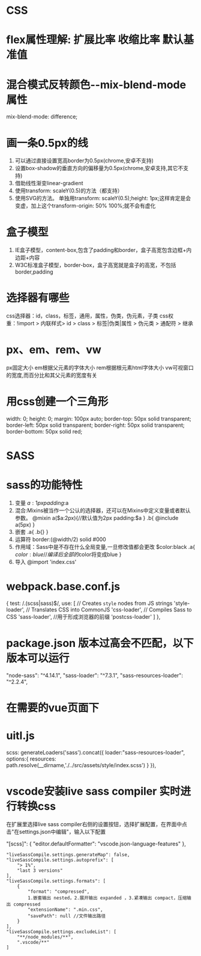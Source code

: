 # CSS

# flex属性理解: 扩展比率 收缩比率 默认基准值

# 混合模式反转颜色--mix-blend-mode属性
mix-blend-mode: difference;

# 画一条0.5px的线
1. 可以通过直接设置宽高border为0.5px(chrome,安卓不支持)
2. 设置box-shadow的垂直方向的偏移量为0.5px(chrome,安卓支持,其它不支持)
3. 借助线性渐变linear-gradient
4. 使用transform: scaleY(0.5)的方法（都支持）
5. 使用SVG的方法。
单独用transform: scaleY(0.5);height: 1px;这样肯定是会变虚，加上这个transform-origin: 50% 100%;就不会有虚化

# 盒子模型
1. IE盒子模型，content-box,包含了padding和border，盒子高宽包含边框+内边距+内容
2. W3C标准盒子模型，border-box，盒子高宽就是盒子的高宽，不包括border,padding

# 选择器有哪些
css选择器：id，class，标签，通用，属性，伪类，伪元素，子类
css权重：!import > 内联样式> id > class > 标签|伪类|属性 > 伪元类 > 通配符 > 继承

# px、em、rem、vw
px固定大小
em根据父元素的字体大小
rem根据根元素html字体大小
vw可视窗口的宽度,而百分比和其父元素的宽度有关

# 用css创建一个三角形
   width: 0;
    height: 0;
    margin: 100px auto;
    border-top: 50px solid transparent;
    border-left: 50px solid transparent;
    border-right: 50px solid transparent;
    border-bottom: 50px solid red;

# SASS

# sass的功能特性
1. 变量 
    $a:1px
    padding:$a
2. 混合:Mixins被当作一个公认的选择器，还可以在Mixins中定义变量或者默认参数。
    @mixin a($a:2px){//默认值为2px
        padding:$a
        }
    .b{
        @include a(5px)
    }
3. 嵌套
    .a{
        .b{}
    }
4. 运算符
    border:(@width/2) solid #000
5. 作用域：Sass中是不存在什么全局变量,一旦修改值都会更改
    $color:black
    .a{
        $color:blue//编译后全部的$color将变成blue
    }
6. 导入 @import 'index.css'

# webpack.base.conf.js
 {
        test: /\.(scss|sass)$/,
        use: [
           // Creates `style` nodes from JS strings
           'style-loader',
           // Translates CSS into CommonJS
           'css-loader',
           // Compiles Sass to CSS
           'sass-loader',
           //用于形成浏览器的前缀
           'postcss-loader'
        ]
      },
# package.json  版本过高会不匹配，以下版本可以运行
"node-sass": "^4.14.1",
"sass-loader": "^7.3.1",
"sass-resources-loader": "^2.2.4",

# 在需要的vue页面下
<style lang="scss" scoped="" type="text/css">
@import 'scss文件地址'
</style>

# uitl.js
 scss: generateLoaders('sass').concat({
      loader:"sass-resources-loader",
      options:{
        resources: path.resolve(__dirname,'./../src/assets/style/index.scss')
      }
    }),

# vscode安装live sass compiler 实时进行转换css
在扩展里选择live sass compiler右侧的设置按钮，选择扩展配置，在界面中点击"在settings.json中编辑"，输入以下配置

  "[scss]": {
        "editor.defaultFormatter": "vscode.json-language-features"
    },

    "liveSassCompile.settings.generateMap": false,
    "liveSassCompile.settings.autoprefix": [
        "> 1%",
        "last 3 versions"
    ],
    "liveSassCompile.settings.formats": [
        {
            "format": "compressed",
            1.嵌套输出 nested，2.展开输出 expanded ，3.紧凑输出 compact，压缩输出 compressed
            "extensionName": ".min.css",
            "savePath": null //文件输出路径
        }
    ],
    "liveSassCompile.settings.excludeList": [
        "**/node_modules/**",
        ".vscode/**"
    ]

